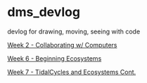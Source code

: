 # dms_devlog
devlog for drawing, moving, seeing with code

[Week 2 - Collaborating w/ Computers](https://montanaedamone.github.io/dms_devlog/devlog2)

[Week 6 - Beginning Ecosystems](https://montanaedamone.github.io/dms_devlog/Week%206)

[Week 7 - TidalCycles and Ecosystems Cont.](https://montanaedamone.github.io/dms_devlog/Week%207)

